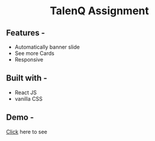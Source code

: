 <div align="center">
  
  
# TalenQ Assignment
</div>

## **Features -**
- Automatically banner slide
- See more Cards
- Responsive

## **Built with -**

- React JS
- vanilla CSS

## **Demo -**

<a href="https://talenq-assignment.netlify.app/" target="_blank">Click</a> here to see
